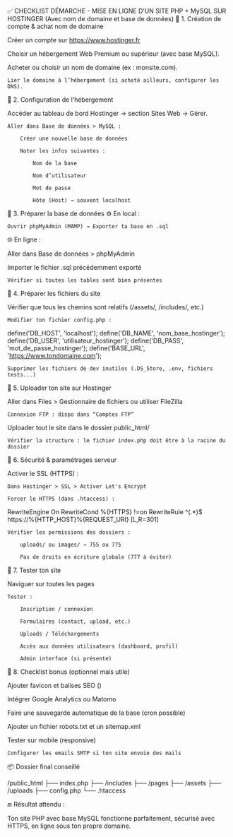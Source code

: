 ✅ CHECKLIST DÉMARCHE - MISE EN LIGNE D’UN SITE PHP + MySQL SUR HOSTINGER
(Avec nom de domaine et base de données)
🔹 1. Création de compte & achat nom de domaine

Créer un compte sur https://www.hostinger.fr

Choisir un hébergement Web Premium ou supérieur (avec base MySQL).

Acheter ou choisir un nom de domaine (ex : monsite.com).

    Lier le domaine à l’hébergement (si acheté ailleurs, configurer les DNS).

🔹 2. Configuration de l’hébergement

Accéder au tableau de bord Hostinger → section Sites Web → Gérer.

    Aller dans Base de données > MySQL :

        Créer une nouvelle base de données

        Noter les infos suivantes :

            Nom de la base

            Nom d’utilisateur

            Mot de passe

            Hôte (Host) → souvent localhost

🔹 3. Préparer la base de données
⚙ En local :

    Ouvrir phpMyAdmin (MAMP) → Exporter ta base en .sql

🌐 En ligne :

Aller dans Base de données > phpMyAdmin

Importer le fichier .sql précédemment exporté

    Vérifier si toutes les tables sont bien présentes

🔹 4. Préparer les fichiers du site

Vérifier que tous les chemins sont relatifs (/assets/, /includes/, etc.)

    Modifier ton fichier config.php :

define('DB_HOST', 'localhost');
define('DB_NAME', 'nom_base_hostinger');
define('DB_USER', 'utilisateur_hostinger');
define('DB_PASS', 'mot_de_passe_hostinger');
define('BASE_URL', 'https://www.tondomaine.com');

    Supprimer les fichiers de dev inutiles (.DS_Store, .env, fichiers tests...)

🔹 5. Uploader ton site sur Hostinger

Aller dans Files > Gestionnaire de fichiers ou utiliser FileZilla

    Connexion FTP : dispo dans “Comptes FTP”

Uploader tout le site dans le dossier public_html/

    Vérifier la structure : le fichier index.php doit être à la racine du dossier

🔹 6. Sécurité & paramétrages serveur

Activer le SSL (HTTPS) :

    Dans Hostinger > SSL > Activer Let's Encrypt

    Forcer le HTTPS (dans .htaccess) :

RewriteEngine On
RewriteCond %{HTTPS} !=on
RewriteRule ^(.*)$ https://%{HTTP_HOST}%{REQUEST_URI} [L,R=301]

    Vérifier les permissions des dossiers :

        uploads/ ou images/ → 755 ou 775

        Pas de droits en écriture globale (777 à éviter)

🔹 7. Tester ton site

Naviguer sur toutes les pages

    Tester :

        Inscription / connexion

        Formulaires (contact, upload, etc.)

        Uploads / Téléchargements

        Accès aux données utilisateurs (dashboard, profil)

        Admin interface (si présente)

🔹 8. Checklist bonus (optionnel mais utile)

Ajouter favicon et balises SEO (<meta>)

Intégrer Google Analytics ou Matomo

Faire une sauvegarde automatique de la base (cron possible)

Ajouter un fichier robots.txt et un sitemap.xml

Tester sur mobile (responsive)

    Configurer les emails SMTP si ton site envoie des mails

📦 Dossier final conseillé

/public_html
  ├── index.php
  ├── /includes
  ├── /pages
  ├── /assets
  ├── /uploads
  ├── config.php
  └── .htaccess

🔚 Résultat attendu :

Ton site PHP avec base MySQL fonctionne parfaitement, sécurisé avec HTTPS, en ligne sous ton propre domaine.